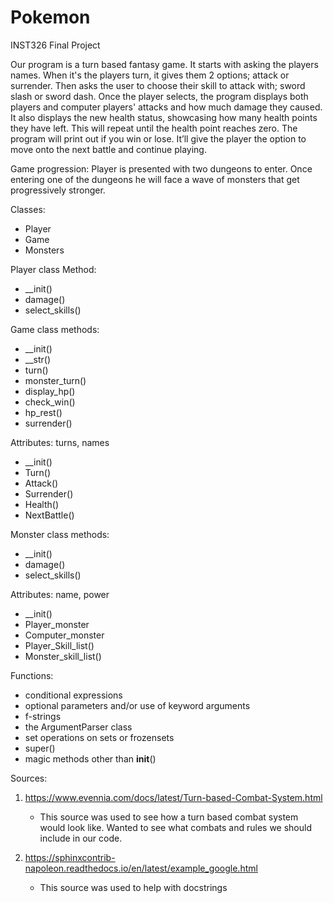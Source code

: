 # Pokemon

INST326 Final Project

Our program is a turn based fantasy game. It starts with asking the players names. When it's the players turn,
it gives them 2 options; attack or surrender. Then asks the user to choose their skill to attack with; sword slash 
or sword dash. Once the player selects, the program displays both players and computer players' attacks and how much 
damage they caused. It also displays the new health status, showcasing how many health points they have left. This
will repeat until the health point reaches zero. The program will print out if you win or lose. It’ll give the player 
the option to move onto the next battle and continue playing. 

Game progression: 
Player is presented with two dungeons to enter. Once entering one of the dungeons he will face a wave of monsters that
get progressively stronger. 

Classes:
- Player
- Game
- Monsters

Player class Method:
- __init()
- damage()
- select_skills()

Game class methods:
- __init()
- __str()
- turn()
- monster_turn()
- display_hp()
- check_win()
- hp_rest()
- surrender()

Attributes: turns, names
- __init()
- Turn()
- Attack()
- Surrender()
- Health()
- NextBattle()

Monster class methods:
- __init()
- damage()
- select_skills()

Attributes: name, power
- __init()
- Player_monster
- Computer_monster
- Player_Skill_list()
- Monster_skill_list()

Functions:
- conditional expressions
- optional parameters and/or use of keyword arguments
- f-strings
- the ArgumentParser class
- set operations on sets or frozensets
- super()
- magic methods other than __init__()
 
Sources:
1. https://www.evennia.com/docs/latest/Turn-based-Combat-System.html 
    - This source was used to see how a turn based combat system would look like. Wanted to see what combats and 
  rules we should include in our code.

2. https://sphinxcontrib-napoleon.readthedocs.io/en/latest/example_google.html 
    - This source was used to help with docstrings 








